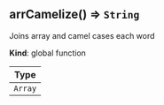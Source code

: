 <a name="arrCamelize"></a>
## arrCamelize() ⇒ <code>String</code>
Joins array and camel cases each word

**Kind**: global function  

| Type |
| --- |
| <code>Array</code> | 

